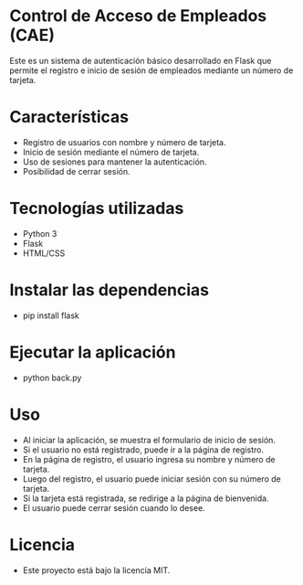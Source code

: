 # Control de Acceso de Empleados (CAE)
Este es un sistema de autenticación básico desarrollado en Flask que permite el registro e inicio de sesión de empleados mediante un número de tarjeta.

# Características
-	Registro de usuarios con nombre y número de tarjeta.
-	Inicio de sesión mediante el número de tarjeta.
-	Uso de sesiones para mantener la autenticación.
-	Posibilidad de cerrar sesión.

# Tecnologías utilizadas
-	Python 3
-	Flask
-	HTML/CSS

# Instalar las dependencias
-	pip install flask

# Ejecutar la aplicación
- 	python back.py

# Uso
-	Al iniciar la aplicación, se muestra el formulario de inicio de sesión.
-	Si el usuario no está registrado, puede ir a la página de registro.
-	En la página de registro, el usuario ingresa su nombre y número de tarjeta.
-	Luego del registro, el usuario puede iniciar sesión con su número de tarjeta.
-	Si la tarjeta está registrada, se redirige a la página de bienvenida.
-	El usuario puede cerrar sesión cuando lo desee.

# Licencia
-	Este proyecto está bajo la licencia MIT.